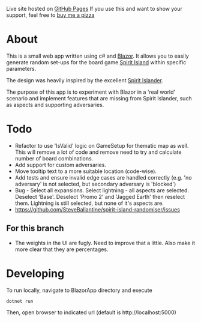 Live site hosted on [GitHub Pages](https://steveballantine.github.io/spirit-island-randomiser/)
If you use this and want to show your support, feel free to [buy me a pizza](https://www.buymeacoffee.com/stevebsir)

# About

This is a small web app written using c# and [Blazor](https://docs.microsoft.com/en-us/aspnet/core/blazor/?view=aspnetcore-6.0).
It allows you to easily generate random set-ups for the board game [Spirit Island](https://www.boardgamegeek.com/boardgame/162886/spirit-island) within specific parameters. 

The design was heavily inspired by the excellent [Spirit Islander](https://www.spiritislander.com/).

The purpose of this app is to experiment with Blazor in a 'real world' scenario and implement features that are missing from Spirit Islander, such as aspects and supporting adversaries.

# Todo

- Refactor to use 'IsValid' logic on GameSetup for thematic map as well. This will remove a lot of code and remove need to try and calculate number of board combinations.
- Add support for custom adversaries.
- Move tooltip text to a more suitable location (code-wise).
- Add tests and ensure invalid edge cases are handled correctly (e.g. 'no adversary' is not selected, but secondary adversary is 'blocked')
- Bug - Select all expansions. Select lightning - all aspects are selected. Deselect 'Base'. Deselect 'Promo 2' and 'Jagged Earth' then reselect them. Lightning is still selected, but none of it's aspects are.
- https://github.com/SteveBallantine/spirit-island-randomiser/issues

## For this branch

- The weights in the UI are fugly. Need to improve that a little. Also make it more clear that they are percentages.

# Developing

To run locally, navigate to BlazorApp directory and execute
```
dotnet run
```

Then, open browser to indicated url (default is http://localhost:5000)
